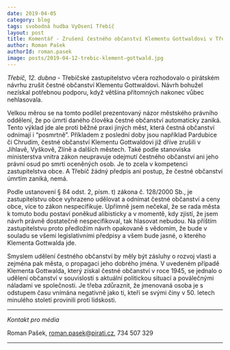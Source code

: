 ```yaml
---
date: 2019-04-05
category: blog
tags: svobodná hudba VyOsení Třebíč
layout: post
title: Komentář - Zrušení čestného občanství Klementu Gottwaldovi v Třebíči navrhnu znovu
author: Roman Pašek
authorId: roman.pasek  
image: posts/2019-04-12-trebic-klement-gottwald.jpg
---
```

*Třebíč, 12. dubna* - Třebíčské zastupitelstvo včera rozhodovalo o pirátském návrhu zrušit čestné občanství Klementu Gottwaldovi. Návrh bohužel nezískal potřebnou podporu, když většina přítomných nakonec vůbec nehlasovala.  

Velkou měrou se na tomto podílel prezentovaný názor městského právního oddělení, že po úmrtí daného člověka čestné občanství automaticky zaniká. Tento výklad jde ale proti běžné praxi jiných měst, která čestná občanství odnímají i “posmrtně”. Příkladem z poslední doby jsou například Pardubice či Chrudim, čestné občanství Klementu Gottwaldovi již dříve zrušili v Jihlavě, Vyškově, Zlíně a dalších městech. Také podle stanoviska ministerstva vnitra zákon neupravuje odejmutí čestného občanství ani jeho právní osud po smrti oceněných osob. Je to zcela v kompetenci zastupitelstva obce. A Třebíč žádný předpis ani postup, že čestné občanství úmrtím zaniká, nemá. 

Podle ustanovení § 84 odst. 2, písm. t) zákona č. 128/2000 Sb., je zastupitelstvu obce vyhrazeno udělovat a odnímat čestné občanství a ceny obce, více to zákon nespecifikuje.
Upřímně jsem nečekal, že se rada města k tomuto bodu postaví poněkud alibisticky a v momentě, kdy zjistí, že jsem návrh právně dostatečně nespecifikoval, tak hlasovat nebudou. Na příštím zastupitelstvu proto předložím návrh opakovaně s vědomím, že bude v souladu se všemi legislativními předpisy a všem bude jasné, o kterého Klementa Gottwalda jde. 

Smyslem udělení čestného občanství by měly být zásluhy o rozvoj vlasti a zejména pak města, o propagaci jeho dobrého jména. V uvedeném případě Klementa Gottwalda, který získal čestné občanství v roce 1945, se jednalo o udělení občanství v souvislosti s aktuální politickou situací a poválečnými náladami ve společnosti. Je třeba zdůraznit, že jmenovaná osoba je s odstupem času vnímána negativně jako ti, kteří se svými činy v 50. letech minulého století provinili proti lidskosti.

---

*Kontakt pro média*

Roman Pašek, roman.pasek@pirati.cz, 734 507 329

---
